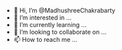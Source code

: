 - 👋 Hi, I’m @MadhushreeChakrabarty
- 👀 I’m interested in ...
- 🌱 I’m currently learning ...
- 💞️ I’m looking to collaborate on ...
- 📫 How to reach me ...

<!---
MadhushreeChakrabarty/MadhushreeChakrabarty is a ✨ special ✨ repository because its `README.md` (this file) appears on your GitHub profile.
You can click the Preview link to take a look at your changes.
--->
